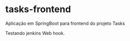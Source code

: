 # tasks-frontend
Aplicação em SpringBoot para frontend do projeto Tasks

Testando jenkins Web hook.
